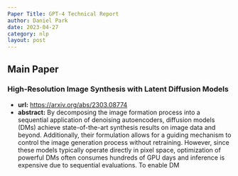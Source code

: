 ```yaml
---
Paper Title: GPT-4 Technical Report
author: Daniel Park
date: 2023-04-27
category: nlp
layout: post
---
```




## Main Paper

### High-Resolution Image Synthesis with Latent Diffusion Models
 - **url:** <https://arxiv.org/abs/2303.08774>
 - **abstract:** By decomposing the image formation process into a sequential
    application of denoising autoencoders, diffusion models (DMs)
    achieve state-of-the-art synthesis results on image data and beyond.
    Additionally, their formulation allows for a guiding mechanism to
    control the image generation process without retraining. However,
    since these models typically operate directly in pixel space,
    optimization of powerful DMs often consumes hundreds of GPU days and
    inference is expensive due to sequential evaluations. To enable DM